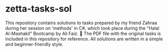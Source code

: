 # zetta-tasks-sol
This repository contains solutions to tasks prepared by my friend Zahraa during her session on 'methods' in C#, which took place during the "Halal Al-Mashakil" Bootcamp by Ali Faiz.  📄 The PDF file with the original tasks is included in this repository for reference.  All solutions are written in a simple and beginner-friendly style.
